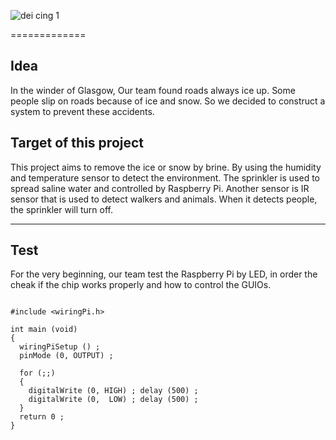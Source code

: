 
![dei cing 1](https://user-images.githubusercontent.com/27271468/36057595-e2d2ec90-0e07-11e8-832d-bfd9634dd671.png)

=============

## Idea
  
   In the winder of Glasgow, Our team found roads always ice up. Some people slip on roads because of ice and snow. So we decided to construct a system to prevent these accidents.
  
## Target of this project  
  
  This project aims to remove the ice or snow by brine. By using the humidity and temperature sensor to detect the environment. The sprinkler is used to spread saline water and controlled by Raspberry Pi. Another sensor is IR sensor that is used to detect walkers and animals. When it detects people, the sprinkler will turn off.  
  
---  
## Test
For the very beginning, our team test the Raspberry Pi by LED, in order the cheak if the chip works properly and how to control the GUIOs.

```  

#include <wiringPi.h>  

int main (void)  
{  
  wiringPiSetup () ;  
  pinMode (0, OUTPUT) ;  
  
  for (;;)  
  {
    digitalWrite (0, HIGH) ; delay (500) ;  
    digitalWrite (0,  LOW) ; delay (500) ;  
  }
  return 0 ;    
}  
```  



  
  
